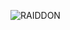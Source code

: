 ![RAIDDON](https://user-images.githubusercontent.com/96427557/200132685-3ac86980-0a41-45f3-a60d-e15d96a38743.png)
